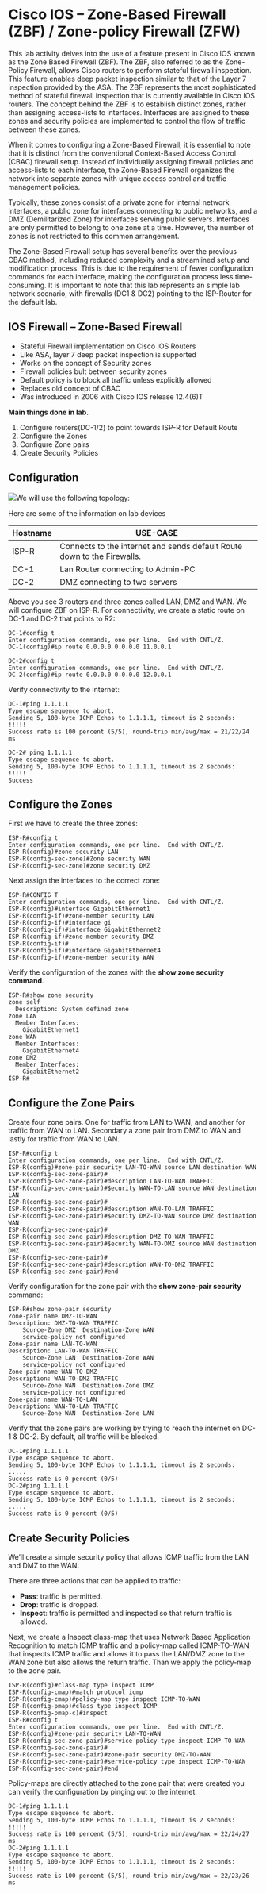 # Cisco IOS – Zone-Based Firewall (ZBF) / Zone-policy Firewall (ZFW)

This lab activity delves into the use of a feature present in Cisco IOS known as the Zone Based Firewall (ZBF). The ZBF, also referred to as the Zone-Policy Firewall, allows Cisco routers to perform stateful firewall inspection. This feature enables deep packet inspection similar to that of the Layer 7 inspection provided by the ASA. The ZBF represents the most sophisticated method of stateful firewall inspection that is currently available in Cisco IOS routers. The concept behind the ZBF is to establish distinct zones, rather than assigning access-lists to interfaces. Interfaces are assigned to these zones and security policies are implemented to control the flow of traffic between these zones.

When it comes to configuring a Zone-Based Firewall, it is essential to note that it is distinct from the conventional Context-Based Access Control (CBAC) firewall setup. Instead of individually assigning firewall policies and access-lists to each interface, the Zone-Based Firewall organizes the network into separate zones with unique access control and traffic management policies.

Typically, these zones consist of a private zone for internal network interfaces, a public zone for interfaces connecting to public networks, and a DMZ (Demilitarized Zone) for interfaces serving public servers. Interfaces are only permitted to belong to one zone at a time. However, the number of zones is not restricted to this common arrangement.

The Zone-Based Firewall setup has several benefits over the previous CBAC method, including reduced complexity and a streamlined setup and modification process. This is due to the requirement of fewer configuration commands for each interface, making the configuration process less time-consuming. It is important to note that this lab represents an simple lab network scenario, with firewalls (DC1 & DC2) pointing to the ISP-Router for the default lab.

## IOS Firewall – Zone-Based Firewall

-   Stateful Firewall implementation on Cisco IOS Routers
-   Like ASA, layer 7 deep packet inspection is supported
-   Works on the concept of Security zones
-   Firewall policies bult between security zones
-   Default policy is to block all traffic unless explicitly allowed
-   Replaces old concept of CBAC
-   Was introduced in 2006 with Cisco IOS release 12.4(6)T

**Main things done in lab.**

1.  Configure routers(DC-1/2) to point towards ISP-R for Default Route
2.  Configure the Zones
3.  Configure Zone pairs
4.  Create Security Policies

## Configuration

![](media/ff2dfa97340f1f80917a58c62715cad2.png)We will use the following topology:

Here are some of the information on lab devices

| **Hostname** | USE-CASE                                                                |
|--------------|-------------------------------------------------------------------------|
| ISP-R        | Connects to the internet and sends default Route down to the Firewalls. |
| DC-1         | Lan Router connecting to Admin-PC                                       |
| DC-2         | DMZ connecting to two servers                                           |

Above you see 3 routers and three zones called LAN, DMZ and WAN. We will configure ZBF on ISP-R. For connectivity, we create a static route on DC-1 and DC-2 that points to R2:

```
DC-1#config t
Enter configuration commands, one per line.  End with CNTL/Z.
DC-1(config)#ip route 0.0.0.0 0.0.0.0 11.0.0.1

DC-2#config t
Enter configuration commands, one per line.  End with CNTL/Z.
DC-2(config)#ip route 0.0.0.0 0.0.0.0 12.0.0.1
```

Verify connectivity to the internet:

```
DC-1#ping 1.1.1.1
Type escape sequence to abort.
Sending 5, 100-byte ICMP Echos to 1.1.1.1, timeout is 2 seconds:
!!!!!
Success rate is 100 percent (5/5), round-trip min/avg/max = 21/22/24 ms

DC-2# ping 1.1.1.1
Type escape sequence to abort.
Sending 5, 100-byte ICMP Echos to 1.1.1.1, timeout is 2 seconds:
!!!!!
Success
```

## Configure the Zones

First we have to create the three zones:

```
ISP-R#config t
Enter configuration commands, one per line.  End with CNTL/Z.
ISP-R(config)#zone security LAN
ISP-R(config-sec-zone)#Zone security WAN
ISP-R(config-sec-zone)#zone security DMZ
```

Next assign the interfaces to the correct zone:

```
ISP-R#CONFIG T
Enter configuration commands, one per line.  End with CNTL/Z.
ISP-R(config)#interface GigabitEthernet1
ISP-R(config-if)#zone-member security LAN
ISP-R(config-if)#interface gi
ISP-R(config-if)#interface GigabitEthernet2
ISP-R(config-if)#zone-member security DMZ
ISP-R(config-if)# 
ISP-R(config-if)#interface GigabitEthernet4
ISP-R(config-if)#zone-member security WAN
```

Verify the configuration of the zones with the **show zone security command**.

```
ISP-R#show zone security
zone self
  Description: System defined zone
zone LAN
  Member Interfaces:
    GigabitEthernet1
zone WAN
  Member Interfaces:
    GigabitEthernet4
zone DMZ
  Member Interfaces:
    GigabitEthernet2
ISP-R#
```

## Configure the Zone Pairs

Create four zone pairs. One for traffic from LAN to WAN, and another for traffic from WAN to LAN. Secondary a zone pair from DMZ to WAN and lastly for traffic from WAN to LAN.

```
ISP-R#config t
Enter configuration commands, one per line.  End with CNTL/Z.
ISP-R(config)#zone-pair security LAN-TO-WAN source LAN destination WAN
ISP-R(config-sec-zone-pair)#
ISP-R(config-sec-zone-pair)#description LAN-TO-WAN TRAFFIC
ISP-R(config-sec-zone-pair)#$ecurity WAN-TO-LAN source WAN destination LAN   
ISP-R(config-sec-zone-pair)#
ISP-R(config-sec-zone-pair)#description WAN-TO-LAN TRAFFIC
ISP-R(config-sec-zone-pair)#$ecurity DMZ-TO-WAN source DMZ destination WAN   
ISP-R(config-sec-zone-pair)#
ISP-R(config-sec-zone-pair)#description DMZ-TO-WAN TRAFFIC
ISP-R(config-sec-zone-pair)#$ecurity WAN-TO-DMZ source WAN destination DMZ   
ISP-R(config-sec-zone-pair)#
ISP-R(config-sec-zone-pair)#description WAN-TO-DMZ TRAFFIC
ISP-R(config-sec-zone-pair)#end
```

Verify configuration for the zone pair with the **show zone-pair security** command:

```
ISP-R#show zone-pair security
Zone-pair name DMZ-TO-WAN
Description: DMZ-TO-WAN TRAFFIC
    Source-Zone DMZ  Destination-Zone WAN 
    service-policy not configured
Zone-pair name LAN-TO-WAN
Description: LAN-TO-WAN TRAFFIC
    Source-Zone LAN  Destination-Zone WAN 
    service-policy not configured
Zone-pair name WAN-TO-DMZ
Description: WAN-TO-DMZ TRAFFIC
    Source-Zone WAN  Destination-Zone DMZ 
    service-policy not configured
Zone-pair name WAN-TO-LAN
Description: WAN-TO-LAN TRAFFIC
    Source-Zone WAN  Destination-Zone LAN
```

Verify that the zone pairs are working by trying to reach the internet on DC-1 & DC-2. By default, all traffic will be blocked.

```
DC-1#ping 1.1.1.1
Type escape sequence to abort.
Sending 5, 100-byte ICMP Echos to 1.1.1.1, timeout is 2 seconds:
.....
Success rate is 0 percent (0/5)
DC-2#ping 1.1.1.1
Type escape sequence to abort.
Sending 5, 100-byte ICMP Echos to 1.1.1.1, timeout is 2 seconds:
.....
Success rate is 0 percent (0/5)
```

## Create Security Policies

We’ll create a simple security policy that allows ICMP traffic from the LAN and DMZ to the WAN:

There are three actions that can be applied to traffic:

-   **Pass**: traffic is permitted.
-   **Drop**: traffic is dropped.
-   **Inspect**: traffic is permitted and inspected so that return traffic is allowed.

Next, we create a Inspect class-map that uses Network Based Application Recognition to match ICMP traffic and a policy-map called ICMP-TO-WAN that inspects ICMP traffic and allows it to pass the LAN/DMZ zone to the WAN zone but also allows the return traffic. Than we apply the policy-map to the zone pair.

```
ISP-R(config)#class-map type inspect ICMP
ISP-R(config-cmap)#match protocol icmp
ISP-R(config-cmap)#policy-map type inspect ICMP-TO-WAN
ISP-R(config-pmap)#class type inspect ICMP
ISP-R(config-pmap-c)#inspect
ISP-R#config t
Enter configuration commands, one per line.  End with CNTL/Z.
ISP-R(config)#zone-pair security LAN-TO-WAN
ISP-R(config-sec-zone-pair)#service-policy type inspect ICMP-TO-WAN
ISP-R(config-sec-zone-pair)#
ISP-R(config-sec-zone-pair)#zone-pair security DMZ-TO-WAN
ISP-R(config-sec-zone-pair)#service-policy type inspect ICMP-TO-WAN
ISP-R(config-sec-zone-pair)#end
```

Policy-maps are directly attached to the zone pair that were created you can verify the configuration by pinging out to the internet.

```
DC-1#ping 1.1.1.1
Type escape sequence to abort.
Sending 5, 100-byte ICMP Echos to 1.1.1.1, timeout is 2 seconds:
!!!!!
Success rate is 100 percent (5/5), round-trip min/avg/max = 22/24/27 ms
DC-2#ping 1.1.1.1
Type escape sequence to abort.
Sending 5, 100-byte ICMP Echos to 1.1.1.1, timeout is 2 seconds:
!!!!!
Success rate is 100 percent (5/5), round-trip min/avg/max = 22/23/26 ms
```
